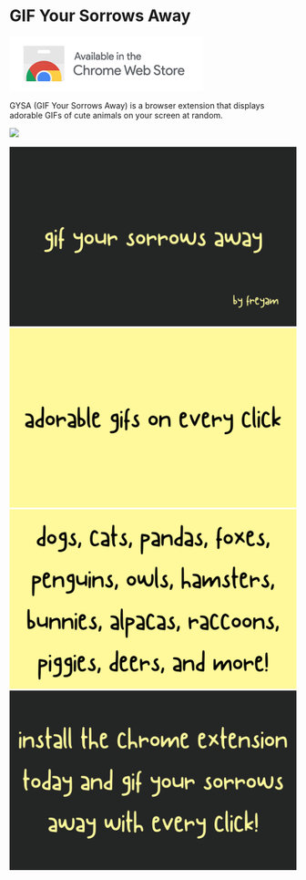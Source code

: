 # GIF Your Sorrows Away

[![](branding/chrome-web-store.png)][1]

GYSA (GIF Your Sorrows Away) is a browser extension that displays adorable GIFs of cute animals on your screen at random.

![](images/banner.gif)

![](branding/title.png)
![](branding/usecase.png)
![](branding/feature.png)
![](branding/marketing.png)

[1]: https://chrome.google.com/webstore/detail/gif-your-sorrows-away/hepbomdbbmdmbdefdlkiadmapjclnfob

